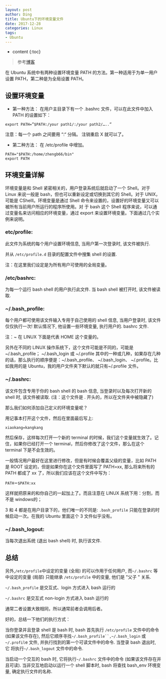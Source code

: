 ```yaml
---
layout: post
author: Ding
title: Ubuntu下的环境变量文件
date: 2017-12-28
categories: Linux
tags:
- Ubuntu
---
```


* content
{:toc}

> 参考[博客](http://www.cnblogs.com/hzhida/archive/2012/08/06/2624998.html)






在 Ubuntu 系统中有两种设置环境变量 PATH 的方法。第一种适用于为单一用户设置 PATH，第二种是为全局设置 PATH。

## 设置环境变量

+ 第一种方法：
在用户主目录下有一个 .bashrc 文件，可以在此文件中加入 PATH 的设置如下：

```
export PATH=”$PATH:/your path1/:/your path2/…..”
```

注意：每一个 path 之间要用 “:“ 分隔。
注销重启 X 就可以了。

+ 第二种方法：
在 /etc/profile 中增加。

```
PATH="$PATH:/home/zhengb66/bin"
export PATH
```

## 环境变量详解
环境变量是和 Shell 紧密相关的，用户登录系统后就启动了一个 Shell。对于 Linux 来说一般是 bash，但也可以重新设定或切换到其它的 Shell。对于 UNIX，可能是 CShelll。环境变量是通过 Shell 命令来设置的，设置好的环境变量又可以被所有当前用户所运行的程序所使用。对 于 bash 这个 Shell 程序来说，可以通过变量名来访问相应的环境变量，通过 export 来设置环境变量。下面通过几个实例来说明。

### etc/profile:
此文件为系统的每个用户设置环境信息, 当用户第一次登录时, 该文件被执行.

并从 `/etc/profile.d` 目录的配置文件中搜集 shell 的设置.

注：在这里我们设定是为所有用户可使用的全局变量。

### /etc/bashrc:
为每一个运行 bash shell 的用户执行此文件. 当 bash shell 被打开时, 该文件被读取.

### ~/.bash_profile:
每个用户都可使用该文件输入专用于自己使用的 shell 信息, 当用户登录时, 该文件仅仅执行一次! 默认情况下, 他设置一些环境变量, 执行用户的. bashrc 文件.

注：~ 在 LINUX 下面是代表 HOME 这个变量的。

另外在不同的 LINUX 操作系统下，这个文件可能是不同的，可能是 ~/.bash_profile； ~/.bash_login 或 ~/.profile 其中的一种或几种，如果存在几种的话，那么执行的顺序便是：~/.bash_profile、 ~/.bash_login、 ~/.profile。比如我用的是 Ubuntu，我的用户文件夹下默认的就只有~/.profile 文件。

### ~/.bashrc:

该文件包含专用于你的 bash shell 的 bash 信息, 当登录时以及每次打开新的 shell 时, 该文件被读取.
(注：这个文件是 . 开头的，所以在文件夹中被隐藏了)

那么我们如何添加自己定义的环境变量呢？

用记事本打开这个文件，然后在里面最后写上:

```
xiaokang=kangkang
```
然后保存，这样每次打开一个新的 terminal 的时候，我们这个变量就生效了。记住，如果你已经打开一个 terminal，然后你修改了这个文件，那么在这个 terminal 下是不会生效的。

一般情况用户最好在这里进行修改，但是有时候会覆盖父级的变量，比如 PATH 是 ROOT 设定的，但是如果你在这个文件里面写了 PATH=xx, 那么将来所有的 PATH 都成了 xx 了，所以我们应该在这个文件中写为：

```
PATH＝$PATH:xx
```
这样就把原来的和你自己的一起加上了。而且注意在 LINUX 系统下用：分割，而不是 windows的；

3 和 4 都是在用户目录下的，他们唯一的不同是: `.bash_profile` 只能在登录的时候启动一次。在我的 Ubuntu 里面这个 3 文件似乎没有。

### ~/.bash_logout:

当每次退出系统 (退出 bash shell) 时, 执行该文件.

## 总结
另外,`/etc/profile`中设定的变量 (全局) 的可以作用于任何用户, 而`~/.bashrc` 等中设定的变量 (局部) 只能继承 `/etc/profile` 中的变量, 他们是 \"父子 \" 关系.

`~/.bash_profile` 是交互式、login 方式进入 bash 运行的

`~/.bashrc` 是交互式 non-login 方式进入 bash 运行的

通常二者设置大致相同，所以通常前者会调用后者。

好的，总结一下他们的执行方式：

当你登录并且登录 shell 是 bash 时, bash 首先执行 `/etc/profile` 文件中的命令 (如果该文件存在), 然后它顺序寻找`~/.bash_profile``,~/.bash_login` 或`~/.profil`e 文件, 并执行找到的第一个可读文件中的命令. 当登录 bash 退出时, 它 将执行`~/.bash_logout` 文件中的命令.

当启动一个交互的 bash 时, 它将执行`~/.bashrc` 文件中的命令 (如果该文件存在并且可读). 当非交互地启动以运行一个 shell 脚本时, bash 将查找 bash_env 环境变量, 确定执行文件的名称.
